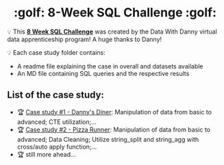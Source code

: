 <h1 align='center'> :golf: 8-Week SQL Challenge :golf: </h1>



:bulb: This **[8 Week SQL Challenge](https://8weeksqlchallenge.com)** was created by the Data With Danny virtual data apprenticeship program! A huge thanks to Danny!

:bulb: Each case study folder contains:
- A readme file explaining the case in overall and datasets available
- An MD file containing SQL queries and the respective results

## List of the case study:
* :trophy: [Case study #1 - Danny's Diner](https://github.com/phucthichlai/SQL_8weekchallenge/tree/main/Case%20Study%201%20-%20Danny's%20Diner): Manipulation of data from basic to advanced; CTE utilization;...
* :trophy: [Case study #2 - Pizza Runner](https://github.com/phucthichlai/SQL_8weekchallenge/tree/main/Case%20Study%202%20-%20Pizza%20Runner): Manipulation of data from basic to advanced; Data Cleaning; Utilize string_split and string_agg with cross/auto apply function;...
* :trophy: still more ahead...
